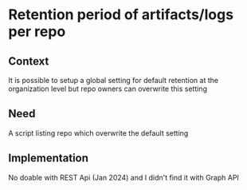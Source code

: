 # Retention period of artifacts/logs per repo

## Context

It is possible to setup a global setting for default retention at the organization level but repo owners can overwrite this setting

## Need

A script listing repo which overwrite the default setting

## Implementation

No doable with REST Api (Jan 2024) and I didn't find it with Graph API